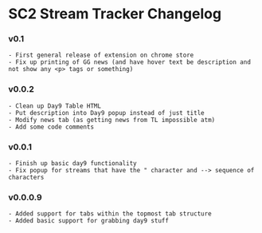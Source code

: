 SC2 Stream Tracker Changelog
=========================================

### v0.1
```
- First general release of extension on chrome store
- Fix up printing of GG news (and have hover text be description and not show any <p> tags or something)
```
### v0.0.2
```
- Clean up Day9 Table HTML
- Put description into Day9 popup instead of just title
- Modify news tab (as getting news from TL impossible atm)
- Add some code comments
```
### v0.0.1
```
- Finish up basic day9 functionality
- Fix popup for streams that have the " character and --> sequence of characters
```

### v0.0.0.9
```
- Added support for tabs within the topmost tab structure
- Added basic support for grabbing day9 stuff
```